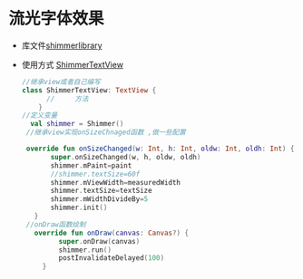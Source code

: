 # 流光字体效果

* 库文件[shimmerlibrary](shimmerlibrary)

* 使用方式 [ShimmerTextView](app/src/main/java/com/example/test/ShimmerTextView.kt)

    ```kotlin
    //继承view或者自己编写
  class ShimmerTextView: TextView {
          //     方法
        }
    //定义变量
      val shimmer = Shimmer()
     //继承view实现onSizeChnaged函数 ,做一些配置
   
     override fun onSizeChanged(w: Int, h: Int, oldw: Int, oldh: Int) {
           super.onSizeChanged(w, h, oldw, oldh)
           shimmer.mPaint=paint
           //shimmer.textSize=60f
           shimmer.mViewWidth=measuredWidth
           shimmer.textSize=textSize
           shimmer.mWidthDivideBy=5
           shimmer.init()
       }
     //onDraw函数绘制
       override fun onDraw(canvas: Canvas?) {
             super.onDraw(canvas)
             shimmer.run()
             postInvalidateDelayed(100)
         }
    
    ```

